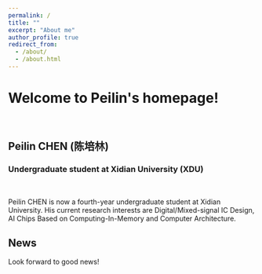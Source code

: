 ```yaml
---
permalink: /
title: ""
excerpt: "About me"
author_profile: true
redirect_from: 
  - /about/
  - /about.html
---
```


# Welcome to Peilin's homepage!

&emsp;

## Peilin CHEN (陈培林)

### Undergraduate student at Xidian University (XDU)

&emsp;

Peilin CHEN is now a fourth-year undergraduate student at Xidian University. His current research interests are Digital/Mixed-signal IC Design, AI Chips Based on Computing-In-Memory and Computer Architecture.






## News

Look forward to good news!





